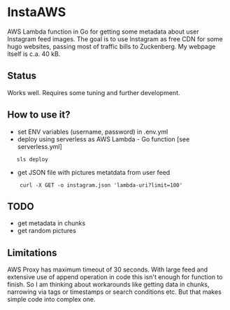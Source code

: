 # InstaAWS

AWS Lambda function in Go for getting some metadata about user Instagram feed images. The goal is to use Instagram as free CDN for some hugo websites, passing most of traffic bills to Zuckenberg. My webpage itself is c.a. 40 kB.

## Status

Works well. Requires some tuning and further development.

## How to use it?

- set ENV variables (username, password) in .env.yml
- deploy using serverless as AWS Lambda - Go function [see serverless.yml]
```
   sls deploy 
```

- get JSON file with pictures metatdata from user feed
``` 
    curl -X GET -o instagram.json 'lambda-uri?limit=100' 
```

## TODO

- get metadata in chunks
- get random pictures

## Limitations

AWS Proxy has maximum timeout of 30 seconds. With large feed and extensive use of append operation in code this isn't enough for function to finish. So I am thinking about workarounds like getting data in chunks, narrowing via tags or timestamps or search conditions etc.  But that makes simple code into complex one.
